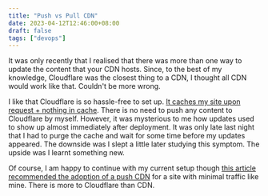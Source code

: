 ```yaml
---
title: "Push vs Pull CDN"
date: 2023-04-12T12:46:00+08:00
draft: false
tags: ["devops"]
---
```

It was only recently that I realised that there was more than one way to update the content that your CDN hosts. Since, to the best of my knowledge, Cloudflare was the closest thing to a CDN, I thought all CDN would work like that. Couldn't be more wrong.

I like that Cloudflare is so hassle-free to set up. [It caches my site upon request + nothing in cache](https://community.cloudflare.com/t/differences-between-cloudflare-and-regular-cdns/156227). There is no need to push any content to Cloudflare by myself. However, it was mysterious to me how updates used to show up almost immediately after deployment. It was only late last night that I had to purge the cache and wait for some time before my updates appeared. The downside was I slept a little later studying this symptom. The upside was I learnt something new.

Of course, I am happy to continue with my current setup though [this article recommended the adoption of a push CDN](https://www.belugacdn.com/push-cdn/) for a site with minimal traffic like mine. There is more to Cloudflare than CDN.
